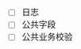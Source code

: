 <span  style="font-family: Simsun,serif; font-size: 17px; ">

- [ ] 日志
- [ ] 公共字段
- [ ] 公共业务校验

</span>